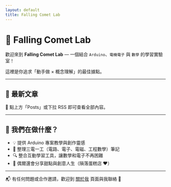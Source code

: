 ```yaml
---
layout: default
title: Falling Comet Lab
---
```


# 🌠 Falling Comet Lab

歡迎來到 **Falling Comet Lab** — 一個結合 `Arduino`、`電機電子` 與 `數學` 的學習實驗室！

這裡是你追求「動手做 × 概念理解」的最佳據點。

---

## 🔧 最新文章

📌 點上方「Posts」或下拉 RSS 即可查看全部內容。

---

## 🎯 我們在做什麼？

- 💡 提供 Arduino 專案教學與創作靈感  
- 📘 整理三電一工（電路、電子、電磁、工程數學）筆記  
- 🔍 整合互動學習工具，讓數學和電子不再困難  
- 🧁 偶爾還會分享甜點與創意人生（隕落蛋糕店 ♥）

---

📬 有任何問題或合作邀請，歡迎到 [關於我](/about/) 頁面與我聯絡 🙌
